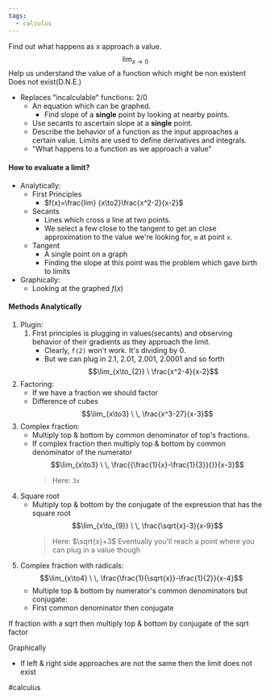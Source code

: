 ```yaml
---
tags:
  - calculus
---
```

Find out what happens as x approach a value.
$$\lim_{x \to 0} $$
Help us understand the value of a function which might be non existent
Does not exist(D.N.E.)

- Replaces "incalculable" functions: $2/0$
	- An equation which can be graphed. 
		- Find slope of a **single** point by looking at nearby points.
	- Use secants to ascertain slope at a **single** point.
	- Describe the behavior of a function as the input approaches a certain value. Limits are used to define derivatives and integrals.
	- "What happens to a function as we approach a value"
	  
#### How to evaluate a limit?
- Analytically:
	- First Principles
		- $f(x)=\frac{lim} {x\to2}\frac{x^2-2}{x-2}$
	- Secants
		- Lines which cross a line at two points.
		- We select a few close to the tangent to get an close approximation to the value we're looking for, `m` at point `x`.
	- Tangent
		- A single point on a graph
		- Finding the slope at this point was the problem which gave birth to limits
- Graphically:
	- Looking at the graphed $f(x)$

#### Methods Analytically
1. Plugin: 
	1. First principles is plugging in values(secants) and observing behavior of their gradients as they approach the limit.
		- Clearly, `f(2)` won't work. It's dividing by 0.
		- But we can plug in 2.1, 2.01, 2.001, 2.0001 and so forth
		  $$\lim_{x\to_{2}} \ \frac{x^2-4}{x-2}$$
2. Factoring:
	- If we have a fraction we should factor
	- Difference of cubes
	  $$\lim_{x\to3} \ \, \frac{x^3-27}{x-3}$$
3. Complex fraction:
	- Multiply top & bottom by common denominator of top's fractions.
	- If complex fraction then multiply top & bottom by common denominator of the numerator
	  $$\lim_{x\to3} \ \, \frac{{\frac{1}{x}-\frac{1}{3}}{}}{x-3}$$
	  > Here: `3x` 
4. Square root
	- Multiply top & bottom by the  conjugate of the expression that has the square root
		$$\lim_{x\to_{9}} \ \, \frac{\sqrt{x}-3}{x-9}$$
		> Here: $\sqrt{x}+3$
		> Eventually you'll reach a point where you can plug in a value though
		> 
5. Complex fraction with radicals:
  $$\lim_{x\to4} \ \, \frac{\frac{1}{\sqrt{x}}-\frac{1}{2}}{x-4}$$
	- Multiple top & bottom by numerator's common denominators but conjugate:
	- First common denominator then conjugate

If fraction with a sqrt then multiply top & bottom by conjugate of the sqrt factor

Graphically
- If left & right side approaches are not the same then the limit does not exist


#calculus